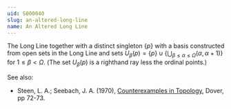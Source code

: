 ```yaml
---
uid: S000040
slug: an-altered-long-line
name: An Altered Long Line
---
```

The Long Line together with a distinct singleton $\{p\}$ with a basis constructed from open sets in the Long Line and sets $U_\beta(p) = \{p\} \cup \{\bigcup_{\beta\leq\alpha\leq\Omega}(\alpha,\alpha+1)\}$ for $1\leq\beta<\Omega$. (The set $U_\beta (p)$ is a righthand ray less the ordinal points.)

See also:

* Steen, L. A.; Seebach, J. A. (1970), [Counterexamples in Topology](http://books.google.com/books/about/Counterexamples_in_Topology.html?id=DkEuGkOtSrUC), Dover, pp 72-73.


